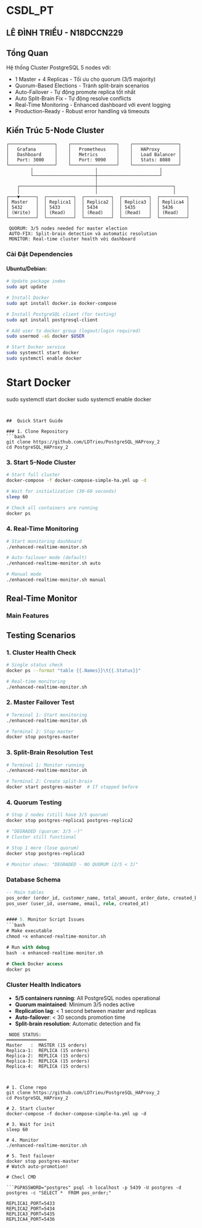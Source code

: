 # CSDL_PT

## LÊ ĐÌNH TRIỀU - N18DCCN229

##  Tổng Quan

Hệ thống Cluster PostgreSQL 5 nodes với:
- 1 Master + 4 Replicas - Tối ưu cho quorum (3/5 majority)
- Quorum-Based Elections - Tránh split-brain scenarios
- Auto-Failover - Tự động promote replica tốt nhất
- Auto Split-Brain Fix - Tự động resolve conflicts
- Real-Time Monitoring - Enhanced dashboard với event logging
- Production-Ready - Robust error handling và timeouts

##  Kiến Trúc 5-Node Cluster

```
┌─────────────────┐    ┌─────────────────┐    ┌─────────────────┐
│   Grafana       │    │   Prometheus    │    │   HAProxy       │
│   Dashboard     │    │   Metrics       │    │   Load Balancer │
│   Port: 3000    │    │   Port: 9090    │    │   Stats: 8080   │
└─────────────────┘    └─────────────────┘    └─────────────────┘
         │                       │                       │
         └───────────────────────┼───────────────────────┘
                                 │
    ┌────────────────────────────┼────────────────────────────┐
    │                            │                            │
┌───▼──────┐  ┌──────────┐  ┌──────────┐  ┌──────────┐  ┌──────────┐
│ Master   │  │ Replica1 │  │ Replica2 │  │ Replica3 │  │ Replica4 │
│ 5432     │  │ 5433     │  │ 5434     │  │ 5435     │  │ 5436     │
│ (Write)  │  │ (Read)   │  │ (Read)   │  │ (Read)   │  │ (Read)   │
└──────────┘  └──────────┘  └──────────┘  └──────────┘  └──────────┘

 QUORUM: 3/5 nodes needed for master election
 AUTO-FIX: Split-brain detection và automatic resolution
 MONITOR: Real-time cluster health với dashboard
```

###  Cài Đặt Dependencies

#### Ubuntu/Debian:
```bash
# Update package index
sudo apt update

# Install Docker
sudo apt install docker.io docker-compose

# Install PostgreSQL client (for testing)
sudo apt install postgresql-client

# Add user to docker group (logout/login required)
sudo usermod -aG docker $USER

# Start Docker service
sudo systemctl start docker
sudo systemctl enable docker
```

# Start Docker
sudo systemctl start docker
sudo systemctl enable docker
```


##  Quick Start Guide

### 1. Clone Repository
```bash
git clone https://github.com/LDTrieu/PostgreSQL_HAProxy_2
cd PostgreSQL_HAProxy_2
```

### 3. Start 5-Node Cluster
```bash
# Start full cluster
docker-compose -f docker-compose-simple-ha.yml up -d

# Wait for initialization (30-60 seconds)
sleep 60

# Check all containers are running
docker ps
```

### 4. Real-Time Monitoring
```bash
# Start monitoring dashboard
./enhanced-realtime-monitor.sh

# Auto-failover mode (default)
./enhanced-realtime-monitor.sh auto

# Manual mode
./enhanced-realtime-monitor.sh manual
```

##  Real-Time Monitor

###  Main Features

##  Testing Scenarios

### 1.  Cluster Health Check
```bash
# Single status check
docker ps --format "table {{.Names}}\t{{.Status}}"

# Real-time monitoring
./enhanced-realtime-monitor.sh
```

### 2.  Master Failover Test
```bash
# Terminal 1: Start monitoring
./enhanced-realtime-monitor.sh

# Terminal 2: Stop master
docker stop postgres-master

```

### 3.  Split-Brain Resolution Test
```bash
# Terminal 1: Monitor running
./enhanced-realtime-monitor.sh

# Terminal 2: Create split-brain
docker start postgres-master  # If stopped before

```

### 4.  Quorum Testing
```bash
# Stop 2 nodes (still have 3/5 quorum)
docker stop postgres-replica1 postgres-replica2

# "DEGRADED (quorum: 3/5 ✅)"
# Cluster still functional

# Stop 1 more (lose quorum)
docker stop postgres-replica3

# Monitor shows: "DEGRADED - NO QUORUM (2/5 < 3)"
```

###  Database Schema
```sql
-- Main tables
pos_order (order_id, customer_name, total_amount, order_date, created_by)
pos_user (user_id, username, email, role, created_at)


#### 5. Monitor Script Issues
```bash
# Make executable
chmod +x enhanced-realtime-monitor.sh

# Run with debug
bash -x enhanced-realtime-monitor.sh

# Check Docker access
docker ps
```

###  Cluster Health Indicators
- **5/5 containers running**: All PostgreSQL nodes operational
- **Quorum maintained**: Minimum 3/5 nodes active
- **Replication lag**: < 1 second between master and replicas
- **Auto-failover**: < 30 seconds promotion time
- **Split-brain resolution**: Automatic detection and fix

```
 NODE STATUS:
═══════════════
Master   :  MASTER (15 orders)
Replica-1:  REPLICA (15 orders)
Replica-2:  REPLICA (15 orders)  
Replica-3:  REPLICA (15 orders)
Replica-4:  REPLICA (15 orders)



# 1. Clone repo
git clone https://github.com/LDTrieu/PostgreSQL_HAProxy_2
cd PostgreSQL_HAProxy_2

# 2. Start cluster
docker-compose -f docker-compose-simple-ha.yml up -d

# 3. Wait for init
sleep 60

# 4. Monitor
./enhanced-realtime-monitor.sh

# 5. Test failover
docker stop postgres-master
# Watch auto-promotion!

# Checl CMD

```PGPASSWORD="postgres" psql -h localhost -p 5439 -U postgres -d postgres -c "SELECT *  FROM pos_order;"  
```


```
REPLICA1_PORT=5433
REPLICA2_PORT=5434
REPLICA3_PORT=5435
REPLICA4_PORT=5436
```